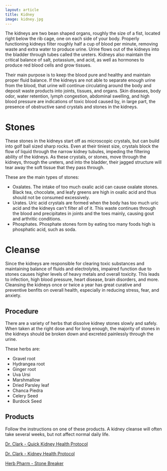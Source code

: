 ```yaml
---
layout: article
title: Kidney
image: kidney.jpg
---
```


The kidneys are two bean shaped organs, roughly the size of a fist, located right below the rib cage, one on each side of your body. Properly functioning kidneys filter roughly half a cup of blood per minute, removing waste and extra water to produce urine. Urine flows out of the kidneys into the bladder through tubes called the ureters. Kidneys also maintain the critical balance of salt, potassium, and acid, as well as hormones to produce red blood cells and grow tissues.

Their main purpose is to keep the blood pure and healthy and maintain proper fluid balance. If the kidneys are not able to separate enough urine from the blood, that urine will continue circulating around the body and deposit waste products into joints, tissues, and organs. Skin diseases, body odor, water retention, lymph congestion, abdominal swelling, and high blood pressure are indications of toxic blood caused by, in large part, the presence of obstructive sand crystals and stones in the kidneys.

# Stones

These stones in the kidneys start off as microscopic crystals, but can build into golf ball sized sharp rocks. Even at their tiniest size, crystals block the flow of liquid through the narrow kidney tubules, impeding the filtering ability of the kidneys. As these crystals, or stones, move through the kidneys, through the ureters, and into the bladder, their jagged structure will tear away the soft tissue that they pass through.

These are the main types of stones:
- Oxalates. The intake of too much oxalic acid can cause oxalate stones. Black tea, chocolate, and leafy greens are high in oxalic acid and thus should not be consumed excessively.
- Urates. Uric acid crystals are formed when the body has too much uric acid and the kidneys can't filter all of it. This waste continues through the blood and precipitates in joints and the toes mainly, causing gout and arthritic conditions.
- Phosphates. Phosphate stones form by eating too many foods high is phosphatic acid, such as soda. 

# Cleanse

Since the kidneys are responsible for clearing toxic substances and maintaining balance of fluids and electrolytes, impaired function due to stones causes higher levels of heavy metals and overall toxicity. This leads to infection, high blood pressure, heart disease, brain disorders, and more. Cleansing the kidneys once or twice a year has great curative and preventive benfits on overall health, especially in reducing stress, fear, and anxiety.

## Procedure

There are a variety of herbs that dissolve kidney stones slowly and safely. When taken at the right dose and for long enough, the majority of stones in the kidneys should be broken down and excreted painlessly through the urine.

These herbs are:
- Gravel root
- Hydrangea root
- Ginger root
- Uva Ursi
- Marshmallow
- Dried Parsley leaf
- Chanca Piedra
- Celery Seed
- Burdock Seed

## Products
Follow the instructions on one of these products. A kidney cleanse will often take several weeks, but not affect normal daily life.

[Dr. Clark - Quick Kidney Health Protocol](https://drclarkstore.com/collections/dr-hulda-clark-kidney-cleanse/products/quick-kidney-cleanse-520-mg-125-capsules?variant=39941220401323)

[Dr. Clark - Kidney Health Protocol](https://drclarkstore.com/products/kidney-cleanse-by-dr-hulda-clark?variant=39941991497899)

[Herb Pharm - Stone Breaker](https://www.herb-pharm.com/products/stone-breaker?variant=39854900674603)
